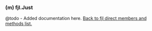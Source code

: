 ### (m) fjl.Just
@todo - Added documentation here.
[Back to fjl direct members and methods list.](#members-and-methods)
